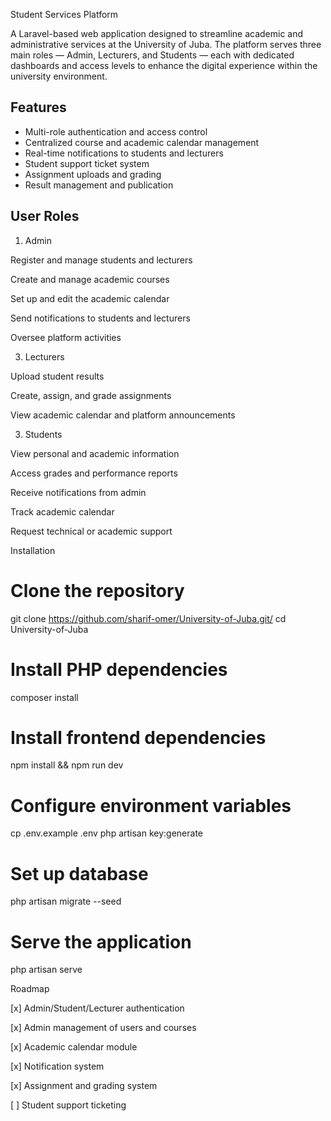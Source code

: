 
Student Services Platform

A Laravel-based web application designed to streamline academic and administrative services at the University of Juba. The platform serves three main roles — Admin, Lecturers, and Students — each with dedicated dashboards and access levels to enhance the digital experience within the university environment.

## Features

- Multi-role authentication and access control
- Centralized course and academic calendar management
- Real-time notifications to students and lecturers
- Student support ticket system
- Assignment uploads and grading
- Result management and publication

## User Roles

1. Admin
   
Register and manage students and lecturers

Create and manage academic courses

Set up and edit the academic calendar

Send notifications to students and lecturers

Oversee platform activities

3. Lecturers
   
Upload student results

Create, assign, and grade assignments

View academic calendar and platform announcements

3. Students

View personal and academic information

Access grades and performance reports

Receive notifications from admin

Track academic calendar

Request technical or academic support


Installation

# Clone the repository
git clone https://github.com/sharif-omer/University-of-Juba.git/
cd University-of-Juba

# Install PHP dependencies
composer install

# Install frontend dependencies
npm install && npm run dev

# Configure environment variables
cp .env.example .env
php artisan key:generate

# Set up database
php artisan migrate --seed

# Serve the application
php artisan serve


Roadmap

[x] Admin/Student/Lecturer authentication

[x] Admin management of users and courses

[x] Academic calendar module

[x] Notification system

[x] Assignment and grading system

[ ] Student support ticketing



